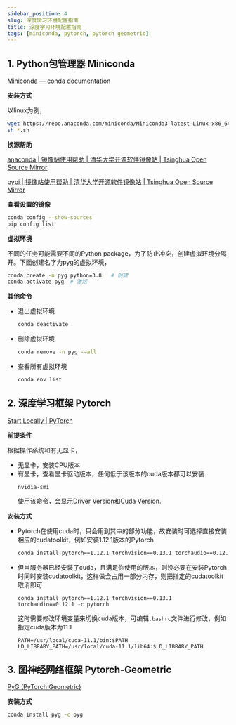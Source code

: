```yaml
---
sidebar_position: 4
slug: 深度学习环境配置指南
title: 深度学习环境配置指南
tags: [miniconda, pytorch, pytorch geometric]
---
```


## 1. Python包管理器 Miniconda
 [Miniconda — conda documentation](https://docs.conda.io/en/latest/miniconda.html)

**安装方式**

以linux为例，
``` bash
wget https://repo.anaconda.com/miniconda/Miniconda3-latest-Linux-x86_64.sh
sh *.sh
```

**换源帮助**

[anaconda | 镜像站使用帮助 | 清华大学开源软件镜像站 | Tsinghua Open Source Mirror](https://mirrors.tuna.tsinghua.edu.cn/help/anaconda/) 

[pypi | 镜像站使用帮助 | 清华大学开源软件镜像站 | Tsinghua Open Source Mirror](https://mirrors.tuna.tsinghua.edu.cn/help/pypi/)

**查看设置的镜像**
``` bash
conda config --show-sources
pip config list
```

**虚拟环境**

不同的任务可能需要不同的Python package，为了防止冲突，创建虚拟环境分隔开。下面创建名字为pyg的虚拟环境，

``` bash
conda create -n pyg python=3.8   # 创建
conda activate pyg  # 激活
```

**其他命令**
* 退出虚拟环境
  ``` bash
  conda deactivate
  ```
* 删除虚拟环境
  ``` bash
  conda remove -n pyg -–all
  ```
* 查看所有虚拟环境
  ``` bash
  conda env list
  ```

## 2. 深度学习框架 Pytorch
[Start Locally | PyTorch](https://pytorch.org/get-started/locally/)

**前提条件**

根据操作系统和有无显卡，
* 无显卡，安装CPU版本
* 有显卡，查看显卡驱动版本，任何低于该版本的cuda版本都可以安装
  ```
  nvidia-smi
  ```
  使用该命令，会显示Driver Version和Cuda Version.

**安装方式**

* Pytorch在使用cuda时，只会用到其中的部分功能，故安装时可选择直接安装相应的cudatoolkit，例如安装1.12.1版本的Pytorch

  ```bash
  conda install pytorch==1.12.1 torchvision==0.13.1 torchaudio==0.12.1 cudatoolkit=11.3 -c pytorch
  ```
* 但当服务器已经安装了cuda，且满足你使用的版本，则没必要在安装Pytorch时同时安装cudatoolkit，这样做会占用一部分内存，则把指定的cudatoolkit取消即可

    ```
    conda install pytorch==1.12.1 torchvision==0.13.1 torchaudio==0.12.1 -c pytorch
    ```
    这时需要修改环境变量来切换cuda版本，可编辑`.bashrc`文件进行修改，例如指定cuda版本为11.1
    ```
    PATH=/usr/local/cuda-11.1/bin:$PATH
    LD_LIBRARY_PATH=/usr/local/cuda-11.1/lib64:$LD_LIBRARY_PATH
    ```
## 3. 图神经网络框架 Pytorch-Geometric
[PyG (PyTorch Geometric)](https://pytorch-geometric.readthedocs.io/en/latest/index.html)

**安装方式**

``` bash
conda install pyg -c pyg
```